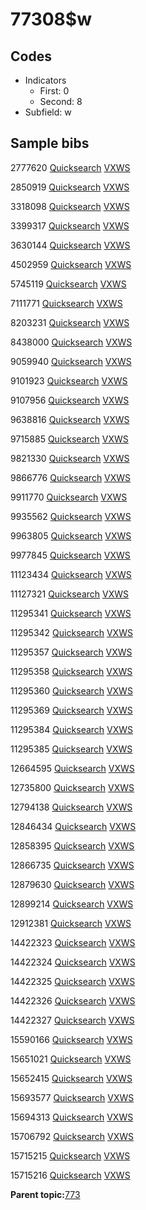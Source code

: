# 77308$w

## Codes

-   Indicators
    -   First: 0
    -   Second: 8
-   Subfield: w

## Sample bibs

2777620 [Quicksearch](https://search.library.yale.edu/catalog/2777620) [VXWS](http://prodorbis.library.yale.edu:7014/vxws/GetHoldingsService?bibId=2777620)

2850919 [Quicksearch](https://search.library.yale.edu/catalog/2850919) [VXWS](http://prodorbis.library.yale.edu:7014/vxws/GetHoldingsService?bibId=2850919)

3318098 [Quicksearch](https://search.library.yale.edu/catalog/3318098) [VXWS](http://prodorbis.library.yale.edu:7014/vxws/GetHoldingsService?bibId=3318098)

3399317 [Quicksearch](https://search.library.yale.edu/catalog/3399317) [VXWS](http://prodorbis.library.yale.edu:7014/vxws/GetHoldingsService?bibId=3399317)

3630144 [Quicksearch](https://search.library.yale.edu/catalog/3630144) [VXWS](http://prodorbis.library.yale.edu:7014/vxws/GetHoldingsService?bibId=3630144)

4502959 [Quicksearch](https://search.library.yale.edu/catalog/4502959) [VXWS](http://prodorbis.library.yale.edu:7014/vxws/GetHoldingsService?bibId=4502959)

5745119 [Quicksearch](https://search.library.yale.edu/catalog/5745119) [VXWS](http://prodorbis.library.yale.edu:7014/vxws/GetHoldingsService?bibId=5745119)

7111771 [Quicksearch](https://search.library.yale.edu/catalog/7111771) [VXWS](http://prodorbis.library.yale.edu:7014/vxws/GetHoldingsService?bibId=7111771)

8203231 [Quicksearch](https://search.library.yale.edu/catalog/8203231) [VXWS](http://prodorbis.library.yale.edu:7014/vxws/GetHoldingsService?bibId=8203231)

8438000 [Quicksearch](https://search.library.yale.edu/catalog/8438000) [VXWS](http://prodorbis.library.yale.edu:7014/vxws/GetHoldingsService?bibId=8438000)

9059940 [Quicksearch](https://search.library.yale.edu/catalog/9059940) [VXWS](http://prodorbis.library.yale.edu:7014/vxws/GetHoldingsService?bibId=9059940)

9101923 [Quicksearch](https://search.library.yale.edu/catalog/9101923) [VXWS](http://prodorbis.library.yale.edu:7014/vxws/GetHoldingsService?bibId=9101923)

9107956 [Quicksearch](https://search.library.yale.edu/catalog/9107956) [VXWS](http://prodorbis.library.yale.edu:7014/vxws/GetHoldingsService?bibId=9107956)

9638816 [Quicksearch](https://search.library.yale.edu/catalog/9638816) [VXWS](http://prodorbis.library.yale.edu:7014/vxws/GetHoldingsService?bibId=9638816)

9715885 [Quicksearch](https://search.library.yale.edu/catalog/9715885) [VXWS](http://prodorbis.library.yale.edu:7014/vxws/GetHoldingsService?bibId=9715885)

9821330 [Quicksearch](https://search.library.yale.edu/catalog/9821330) [VXWS](http://prodorbis.library.yale.edu:7014/vxws/GetHoldingsService?bibId=9821330)

9866776 [Quicksearch](https://search.library.yale.edu/catalog/9866776) [VXWS](http://prodorbis.library.yale.edu:7014/vxws/GetHoldingsService?bibId=9866776)

9911770 [Quicksearch](https://search.library.yale.edu/catalog/9911770) [VXWS](http://prodorbis.library.yale.edu:7014/vxws/GetHoldingsService?bibId=9911770)

9935562 [Quicksearch](https://search.library.yale.edu/catalog/9935562) [VXWS](http://prodorbis.library.yale.edu:7014/vxws/GetHoldingsService?bibId=9935562)

9963805 [Quicksearch](https://search.library.yale.edu/catalog/9963805) [VXWS](http://prodorbis.library.yale.edu:7014/vxws/GetHoldingsService?bibId=9963805)

9977845 [Quicksearch](https://search.library.yale.edu/catalog/9977845) [VXWS](http://prodorbis.library.yale.edu:7014/vxws/GetHoldingsService?bibId=9977845)

11123434 [Quicksearch](https://search.library.yale.edu/catalog/11123434) [VXWS](http://prodorbis.library.yale.edu:7014/vxws/GetHoldingsService?bibId=11123434)

11127321 [Quicksearch](https://search.library.yale.edu/catalog/11127321) [VXWS](http://prodorbis.library.yale.edu:7014/vxws/GetHoldingsService?bibId=11127321)

11295341 [Quicksearch](https://search.library.yale.edu/catalog/11295341) [VXWS](http://prodorbis.library.yale.edu:7014/vxws/GetHoldingsService?bibId=11295341)

11295342 [Quicksearch](https://search.library.yale.edu/catalog/11295342) [VXWS](http://prodorbis.library.yale.edu:7014/vxws/GetHoldingsService?bibId=11295342)

11295357 [Quicksearch](https://search.library.yale.edu/catalog/11295357) [VXWS](http://prodorbis.library.yale.edu:7014/vxws/GetHoldingsService?bibId=11295357)

11295358 [Quicksearch](https://search.library.yale.edu/catalog/11295358) [VXWS](http://prodorbis.library.yale.edu:7014/vxws/GetHoldingsService?bibId=11295358)

11295360 [Quicksearch](https://search.library.yale.edu/catalog/11295360) [VXWS](http://prodorbis.library.yale.edu:7014/vxws/GetHoldingsService?bibId=11295360)

11295369 [Quicksearch](https://search.library.yale.edu/catalog/11295369) [VXWS](http://prodorbis.library.yale.edu:7014/vxws/GetHoldingsService?bibId=11295369)

11295384 [Quicksearch](https://search.library.yale.edu/catalog/11295384) [VXWS](http://prodorbis.library.yale.edu:7014/vxws/GetHoldingsService?bibId=11295384)

11295385 [Quicksearch](https://search.library.yale.edu/catalog/11295385) [VXWS](http://prodorbis.library.yale.edu:7014/vxws/GetHoldingsService?bibId=11295385)

12664595 [Quicksearch](https://search.library.yale.edu/catalog/12664595) [VXWS](http://prodorbis.library.yale.edu:7014/vxws/GetHoldingsService?bibId=12664595)

12735800 [Quicksearch](https://search.library.yale.edu/catalog/12735800) [VXWS](http://prodorbis.library.yale.edu:7014/vxws/GetHoldingsService?bibId=12735800)

12794138 [Quicksearch](https://search.library.yale.edu/catalog/12794138) [VXWS](http://prodorbis.library.yale.edu:7014/vxws/GetHoldingsService?bibId=12794138)

12846434 [Quicksearch](https://search.library.yale.edu/catalog/12846434) [VXWS](http://prodorbis.library.yale.edu:7014/vxws/GetHoldingsService?bibId=12846434)

12858395 [Quicksearch](https://search.library.yale.edu/catalog/12858395) [VXWS](http://prodorbis.library.yale.edu:7014/vxws/GetHoldingsService?bibId=12858395)

12866735 [Quicksearch](https://search.library.yale.edu/catalog/12866735) [VXWS](http://prodorbis.library.yale.edu:7014/vxws/GetHoldingsService?bibId=12866735)

12879630 [Quicksearch](https://search.library.yale.edu/catalog/12879630) [VXWS](http://prodorbis.library.yale.edu:7014/vxws/GetHoldingsService?bibId=12879630)

12899214 [Quicksearch](https://search.library.yale.edu/catalog/12899214) [VXWS](http://prodorbis.library.yale.edu:7014/vxws/GetHoldingsService?bibId=12899214)

12912381 [Quicksearch](https://search.library.yale.edu/catalog/12912381) [VXWS](http://prodorbis.library.yale.edu:7014/vxws/GetHoldingsService?bibId=12912381)

14422323 [Quicksearch](https://search.library.yale.edu/catalog/14422323) [VXWS](http://prodorbis.library.yale.edu:7014/vxws/GetHoldingsService?bibId=14422323)

14422324 [Quicksearch](https://search.library.yale.edu/catalog/14422324) [VXWS](http://prodorbis.library.yale.edu:7014/vxws/GetHoldingsService?bibId=14422324)

14422325 [Quicksearch](https://search.library.yale.edu/catalog/14422325) [VXWS](http://prodorbis.library.yale.edu:7014/vxws/GetHoldingsService?bibId=14422325)

14422326 [Quicksearch](https://search.library.yale.edu/catalog/14422326) [VXWS](http://prodorbis.library.yale.edu:7014/vxws/GetHoldingsService?bibId=14422326)

14422327 [Quicksearch](https://search.library.yale.edu/catalog/14422327) [VXWS](http://prodorbis.library.yale.edu:7014/vxws/GetHoldingsService?bibId=14422327)

15590166 [Quicksearch](https://search.library.yale.edu/catalog/15590166) [VXWS](http://prodorbis.library.yale.edu:7014/vxws/GetHoldingsService?bibId=15590166)

15651021 [Quicksearch](https://search.library.yale.edu/catalog/15651021) [VXWS](http://prodorbis.library.yale.edu:7014/vxws/GetHoldingsService?bibId=15651021)

15652415 [Quicksearch](https://search.library.yale.edu/catalog/15652415) [VXWS](http://prodorbis.library.yale.edu:7014/vxws/GetHoldingsService?bibId=15652415)

15693577 [Quicksearch](https://search.library.yale.edu/catalog/15693577) [VXWS](http://prodorbis.library.yale.edu:7014/vxws/GetHoldingsService?bibId=15693577)

15694313 [Quicksearch](https://search.library.yale.edu/catalog/15694313) [VXWS](http://prodorbis.library.yale.edu:7014/vxws/GetHoldingsService?bibId=15694313)

15706792 [Quicksearch](https://search.library.yale.edu/catalog/15706792) [VXWS](http://prodorbis.library.yale.edu:7014/vxws/GetHoldingsService?bibId=15706792)

15715215 [Quicksearch](https://search.library.yale.edu/catalog/15715215) [VXWS](http://prodorbis.library.yale.edu:7014/vxws/GetHoldingsService?bibId=15715215)

15715216 [Quicksearch](https://search.library.yale.edu/catalog/15715216) [VXWS](http://prodorbis.library.yale.edu:7014/vxws/GetHoldingsService?bibId=15715216)

**Parent topic:**[773](../../tags/773/773.md)

